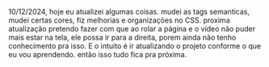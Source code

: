 10/12/2024, hoje eu atualizei algumas coisas. mudei as tags semanticas,
 mudei certas cores, fiz melhorias e organizações no CSS. 
 proxima atualização pretendo fazer com que ao rolar a página e o vídeo 
 não puder mais estar na tela, ele possa ir para a direita, porem ainda não
  tenho conhecimento pra isso. E o intuito é ir atualizando o projeto 
  conforme o que eu vou aprendendo. então isso tudo fica pra próxima.